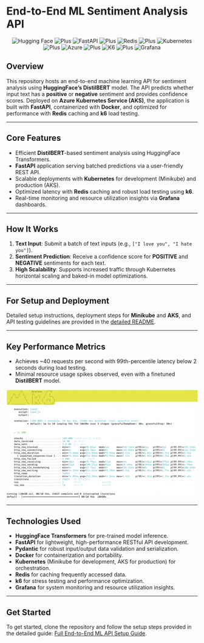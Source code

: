 # **End-to-End ML Sentiment Analysis API**

<p align="center">
    <!--Hugging Face-->
        <img src="https://user-images.githubusercontent.com/1393562/197941700-78283534-4e68-4429-bf94-dce7ab43a941.svg" width=7% alt="Hugging Face">
    <!--PLUS SIGN-->
        <img src="https://user-images.githubusercontent.com/1393562/190876627-da2d09cb-5ca0-4480-8eb8-830bdc0ddf64.svg" width=7% alt="Plus">
    <!--FASTAPI-->
        <img src="https://user-images.githubusercontent.com/1393562/190876570-16dff98d-ccea-4a57-86ef-a161539074d6.svg" width=7% alt="FastAPI">
    <!--PLUS SIGN-->
        <img src="https://user-images.githubusercontent.com/1393562/190876627-da2d09cb-5ca0-4480-8eb8-830bdc0ddf64.svg" width=7% alt="Plus">
    <!--REDIS LOGO-->
        <img src="https://user-images.githubusercontent.com/1393562/190876644-501591b7-809b-469f-b039-bb1a287ed36f.svg" width=7% alt="Redis">
    <!--PLUS SIGN-->
        <img src="https://user-images.githubusercontent.com/1393562/190876627-da2d09cb-5ca0-4480-8eb8-830bdc0ddf64.svg" width=7% alt="Plus">
    <!--KUBERNETES-->
        <img src="https://user-images.githubusercontent.com/1393562/190876683-9c9d4f44-b9b2-46f0-a631-308e5a079847.svg" width=7% alt="Kubernetes">
    <!--PLUS SIGN-->
        <img src="https://user-images.githubusercontent.com/1393562/190876627-da2d09cb-5ca0-4480-8eb8-830bdc0ddf64.svg" width=7% alt="Plus">
    <!--Azure-->
        <img src="https://user-images.githubusercontent.com/1393562/192114198-ac03d0ef-7fb7-4c12-aba6-2ee37fc2dcc8.svg" width=7% alt="Azure">
    <!--PLUS SIGN-->
        <img src="https://user-images.githubusercontent.com/1393562/190876627-da2d09cb-5ca0-4480-8eb8-830bdc0ddf64.svg" width=7% alt="Plus">
    <!--k6-->
        <img src="https://user-images.githubusercontent.com/1393562/197683208-7a531396-6cf2-4703-8037-26e29935fc1a.svg" width=7% alt="K6">
    <!--PLUS SIGN-->
        <img src="https://user-images.githubusercontent.com/1393562/190876627-da2d09cb-5ca0-4480-8eb8-830bdc0ddf64.svg" width=7% alt="Plus">
    <!--GRAFANA-->
        <img src="https://user-images.githubusercontent.com/1393562/197682977-ff2ffb72-cd96-4f92-94d9-2624e29098ee.svg" width=7% alt="Grafana">
</p>

## **Overview**
This repository hosts an end-to-end machine learning API for sentiment analysis using **HuggingFace’s DistilBERT** model. The API predicts whether input text has a **positive** or **negative** sentiment and provides confidence scores. Deployed on **Azure Kubernetes Service (AKS)**, the application is built with **FastAPI**, containerized with **Docker**, and optimized for performance with **Redis** caching and **k6** load testing.

---

## **Core Features**
- Efficient **DistilBERT**-based sentiment analysis using HuggingFace Transformers.
- **FastAPI** application serving batched predictions via a user-friendly REST API.
- Scalable deployments with **Kubernetes** for development (Minikube) and production (AKS).
- Optimized latency with **Redis** caching and robust load testing using **k6**.
- Real-time monitoring and resource utilization insights via **Grafana** dashboards.

---

## **How It Works**
1. **Text Input**: Submit a batch of text inputs (e.g., `["I love you", "I hate you"]`).
2. **Sentiment Prediction**: Receive a confidence score for **POSITIVE** and **NEGATIVE** sentiments for each text.
3. **High Scalability**: Supports increased traffic through Kubernetes horizontal scaling and baked-in model optimizations.

---

## **For Setup and Deployment**
Detailed setup instructions, deployment steps for **Minikube** and **AKS**, and API testing guidelines are provided in the [detailed README](mlapi/README.md).

---

## **Key Performance Metrics**
- Achieves ~40 requests per second with 99th-percentile latency below 2 seconds during load testing.
- Minimal resource usage spikes observed, even with a finetuned **DistilBERT** model.

![K6 Summary Statistics](mlapi/k6_performance_summary.png "K6 Performance Metrics")

---

## **Technologies Used**
- **HuggingFace Transformers** for pre-trained model inference.
- **FastAPI** for lightweight, high-performance RESTful API development.
- **Pydantic** for robust input/output data validation and serialization.
- **Docker** for containerization and portability.
- **Kubernetes** (Minikube for development, AKS for production) for orchestration.
- **Redis** for caching frequently accessed data.
- **k6** for stress testing and performance optimization.
- **Grafana** for system monitoring and resource utilization insights.

---

## **Get Started**
To get started, clone the repository and follow the setup steps provided in the detailed guide: [Full End-to-End ML API Setup Guide](mlapi/README.md).